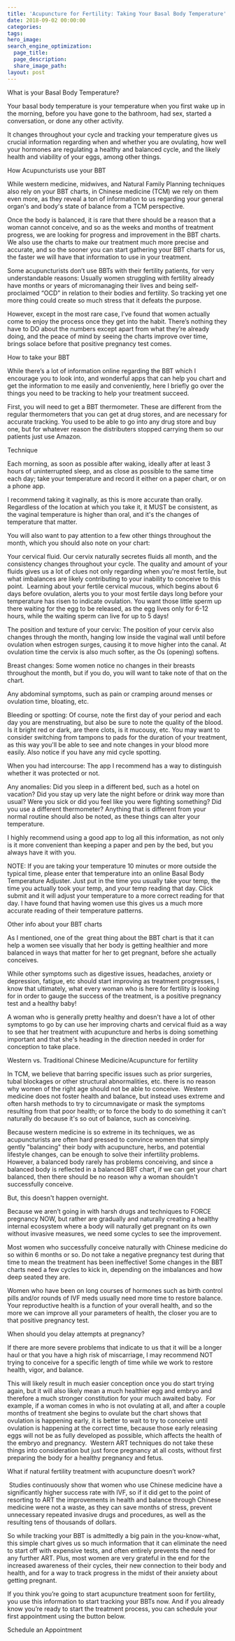 ```yaml
---
title: 'Acupuncture for Fertility: Taking Your Basal Body Temperature'
date: 2018-09-02 00:00:00
categories:
tags:
hero_image:
search_engine_optimization:
  page_title:
  page_description:
  share_image_path:
layout: post
---
```


What is your Basal Body Temperature?

Your basal body temperature is your temperature when you first wake up in the morning, before you have gone to the bathroom, had sex, started a conversation, or done any other activity.

It changes throughout your cycle and tracking your temperature gives us crucial information regarding when and whether you are ovulating, how well your hormones are regulating a healthy and balanced cycle, and the likely health and viability of your eggs, among other things.

How Acupuncturists use your BBT

While western medicine, midwives, and Natural Family Planning techniques also rely on your BBT charts, in Chinese medicine (TCM) we rely on them even more, as they reveal a ton of information to us regarding your general organ's and body's state of balance from a TCM perspective. &nbsp;

Once the body is balanced, it is rare that there should be a reason that a woman cannot conceive, and so as the weeks and months of treatment progress, we are looking for progress and improvement in the BBT charts. We also use the charts to make our treatment much more precise and accurate, and so the sooner you can start gathering your BBT charts for us, the faster we will have that information to use in your treatment.

Some acupuncturists don’t use BBTs with their fertility patients, for very understandable reasons: Usually women struggling with fertility already have months or years of micromanaging their lives and being self-proclaimed “OCD” in relation to their bodies and fertility. So tracking yet one more thing could create so much stress that it defeats the purpose.

However, except in the most rare case, I’ve found that women actually come to enjoy the process once they get into the habit. There’s nothing they have to DO about the numbers except apart from what they’re already doing, and the peace of mind by seeing the charts improve over time, brings solace before that positive pregnancy test comes.

How to take your BBT

While there’s a lot of information online regarding the BBT which I encourage you to look into, and wonderful apps that can help you chart and get the information to me easily and conveniently, here I briefly go over the things you need to be tracking to help your treatment succeed.

First, you will need to get a BBT thermometer. These are different from the regular thermometers that you can get at drug stores, and are necessary for accurate tracking. You used to be able to go into any drug store and buy one, but for whatever reason the distributers stopped carrying them so our patients just use Amazon.

Technique

Each morning, as soon as possible after waking, ideally after at least 3 hours of uninterrupted sleep, and as close as possible to the same time each day; take your temperature and record it either on a paper chart, or on a phone app.

I recommend taking it vaginally, as this is more accurate than orally. Regardless of the location at which you take it, it MUST be consistent, as the vaginal temperature is higher than oral, and it's the changes of temperature that matter.

You will also want to pay attention to a few other things throughout the month, which you should also note on your chart:

Your cervical fluid. Our cervix naturally secretes fluids all month, and the consistency changes throughout your cycle. The quality and amount of your fluids gives us a lot of clues not only regarding when you're most fertile, but what imbalances are likely contributing to your inability to conceive to this point.&nbsp; Learning about your fertile cervical mucous, which begins about 6 days before ovulation, alerts you to your most fertile days long before your temperature has risen to indicate ovulation. You want those little sperm up there waiting for the egg to be released, as the egg lives only for 6-12 hours, while the waiting sperm can live for up to 5 days!

The position and texture of your cervix: The position of your cervix also changes through the month, hanging low inside the vaginal wall until before ovulation when estrogen surges, causing it to move higher into the canal. At ovulation time the cervix is also much softer, as the Os (opening) softens.

Breast changes: Some women notice no changes in their breasts throughout the month, but if you do, you will want to take note of that on the chart.

Any abdominal symptoms, such as pain or cramping around menses or ovulation time, bloating, etc.

Bleeding or spotting: Of course, note the first day of your period and each day you are menstruating, but also be sure to note the quality of the blood. Is it bright red or dark, are there clots, is it mucousy, etc. You may want to consider switching from tampons to pads for the duration of your treatment, as this way you'll be able to see and note changes in your blood more easily. Also notice if you have any mid cycle spotting.

When you had intercourse: The app I recommend has a way to distinguish whether it was protected or not.

Any anomalies: Did you sleep in a different bed, such as a hotel on vacation? Did you stay up very late the night before or drink way more than usual? Were you sick or did you feel like you were fighting something? Did you use a different thermometer? Anything that is different from your normal routine should also be noted, as these things can alter your temperature.&nbsp;

I highly recommend using a good app to log all this information, as not only is it more convenient than keeping a paper and pen by the bed, but you always have it with you.

NOTE: If you are taking your temperature 10 minutes or more outside the typical time, please enter that temperature into an online Basal Body Temperature Adjuster. Just put in the time you usually take your temp, the time you actually took your temp, and your temp reading that day. Click submit and it will adjust your temperature to a more correct reading for that day. I have found that having women use this gives us a much more accurate reading of their temperature patterns.

Other info about your BBT charts

As I mentioned, one of the &nbsp;great thing about the BBT chart is that it can help a women see visually that her body is getting healthier and more balanced in ways that matter for her to get pregnant, before she actually conceives.

While other symptoms such as digestive issues, headaches, anxiety or depression, fatigue, etc should start improving as treatment progresses, I know that ultimately, what every woman who is here for fertility is looking for in order to gauge the success of the treatment, is a positive pregnancy test and a healthy baby!

A woman who is generally pretty healthy and doesn't have a lot of other symptoms to go by can use her improving charts and cervical fluid as a way to see that her treatment with acupuncture and herbs is doing something important and that she's heading in the direction needed in order for conception to take place.

Western vs. Traditional Chinese Medicine/Acupuncture for fertility

In TCM, we believe that barring specific issues such as prior surgeries, tubal blockages or other structural abnormalities, etc. there is no reason why women of the right age should not be able to conceive. &nbsp;Western medicine does not foster health and balance, but instead uses extreme and often harsh methods to try to circumnavigate or mask the symptoms resulting from that poor health; or to force the body to do something it can't naturally do because it's so out of balance, such as conceiving.

Because western medicine is so extreme in its techniques, we as acupuncturists are often hard pressed to convince women that simply gently "balancing" their body with acupuncture, herbs, and potential lifestyle changes, can be enough to solve their infertility problems. However, a balanced body rarely has problems conceiving, and since a balanced body is reflected in a balanced BBT chart, if we can get your chart balanced, then there should be no reason why a woman shouldn't successfully conceive. &nbsp;

But, this doesn't happen overnight.

Because we aren’t going in with harsh drugs and techniques to FORCE pregnancy NOW, but rather are gradually and naturally creating a healthy internal ecosystem where a body will naturally get pregnant on its own without invasive measures, we need some cycles to see the improvement.

Most women who successfully conceive naturally with Chinese medicine do so within 6 months or so. Do not take a negative pregnancy test during that time to mean the treatment has been ineffective! Some changes in the BBT charts need a few cycles to kick in, depending on the imbalances and how deep seated they are. &nbsp;

Women who have been on long courses of hormones such as birth control pills and/or rounds of IVF meds usually need more time to restore balance. Your reproductive health is a function of your overall health, and so the more we can improve all your parameters of health, the closer you are to that positive pregnancy test.

When should you delay attempts at pregnancy?

If there are more severe problems that indicate to us that it will be a longer haul or that you have a high risk of miscarriage, I may recommend NOT trying to conceive for a specific length of time while we work to restore health, vigor, and balance.

This will likely result in much easier conception once you do start trying again, but it will also likely mean a much healthier egg and embryo and therefore a much stronger constitution for your much awaited baby. &nbsp;For example, if a woman comes in who is not ovulating at all, and after a couple months of treatment she begins to ovulate but the chart shows that ovulation is happening early, it is better to wait to try to conceive until ovulation is happening at the correct time, because those early releasing eggs will not be as fully developed as possible, which affects the health of the embryo and pregnancy.&nbsp; Western ART techniques do not take these things into consideration but just force pregnancy at all costs, without first preparing the body for a healthy pregnancy and fetus.

What if natural fertility treatment with acupuncture doesn’t work?

&nbsp;Studies continuously show that women who use Chinese medicine have a significantly higher success rate with IVF, so if it did get to the point of resorting to ART the improvements in health and balance through Chinese medicine were not a waste, as they can save months of stress, prevent unnecessary repeated invasive drugs and procedures, as well as the resulting tens of thousands of dollars.

So while tracking your BBT is admittedly a big pain in the you-know-what, this simple chart gives us so much information that it can eliminate the need to start off with expensive tests, and often entirely prevents the need for any further ART. Plus, most women are very grateful in the end for the increased awareness of their cycles, their new connection to their body and health, and for a way to track progress in the midst of their anxiety about getting pregnant.&nbsp;

If you think you’re going to start acupuncture treatment soon for fertility, you use this information to start tracking your BBTs now. And if you already know you’re ready to start the treatment process, you can schedule your first appointment using the button below.

Schedule an Appointment
